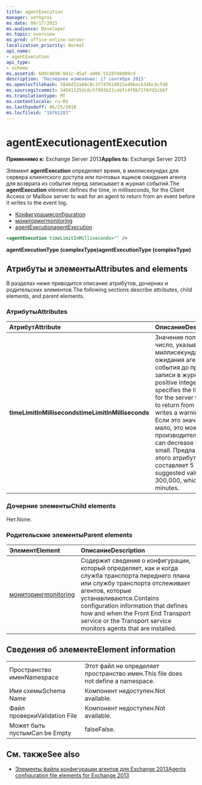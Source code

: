 ```yaml
---
title: agentExecution
manager: sethgros
ms.date: 09/17/2015
ms.audience: Developer
ms.topic: overview
ms.prod: office-online-server
localization_priority: Normal
api_name:
- agentExecution
api_type:
- schema
ms.assetid: 600c4690-941c-45af-a906-5528748d09cd
description: 'Последнее изменение: 17 сентября 2015'
ms.openlocfilehash: 5848d52a68c8c3f747614015e49becb34bc4cfd8
ms.sourcegitcommit: 34041125dc8c5f993b21cebfc4f8b72f0fd2cb6f
ms.translationtype: MT
ms.contentlocale: ru-RU
ms.lasthandoff: 06/25/2018
ms.locfileid: "19761283"
---
```

# <a name="agentexecution"></a><span data-ttu-id="a0cca-103">agentExecution</span><span class="sxs-lookup"><span data-stu-id="a0cca-103">agentExecution</span></span>
  
<span data-ttu-id="a0cca-104">**Применимо к:** Exchange Server 2013</span><span class="sxs-lookup"><span data-stu-id="a0cca-104">**Applies to:** Exchange Server 2013</span></span> 
  
<span data-ttu-id="a0cca-105">Элемент **agentExecution** определяет время, в миллисекундах для сервера клиентского доступа или почтовых ящиков ожидания агента для возврата из события перед записывает в журнал событий.</span><span class="sxs-lookup"><span data-stu-id="a0cca-105">The **agentExecution** element defines the time, in milliseconds, for the Client Access or Mailbox server to wait for an agent to return from an event before it writes to the event log.</span></span> 
  
- [<span data-ttu-id="a0cca-106">Конфигурация</span><span class="sxs-lookup"><span data-stu-id="a0cca-106">configuration</span></span>](configuration.md)  
- [<span data-ttu-id="a0cca-107">мониторинг</span><span class="sxs-lookup"><span data-stu-id="a0cca-107">monitoring</span></span>](monitoring.md)
- [<span data-ttu-id="a0cca-108">agentExecution</span><span class="sxs-lookup"><span data-stu-id="a0cca-108">agentExecution</span></span>](agentexecution.md)
  
```XML
<agentExecution timeLimitInMilliseconds="" />
```

<span data-ttu-id="a0cca-109">**agentExecutionType (complexType)**</span><span class="sxs-lookup"><span data-stu-id="a0cca-109">**agentExecutionType (complexType)**</span></span>

## <a name="attributes-and-elements"></a><span data-ttu-id="a0cca-110">Атрибуты и элементы</span><span class="sxs-lookup"><span data-stu-id="a0cca-110">Attributes and elements</span></span>

<span data-ttu-id="a0cca-111">В разделах ниже приводится описание атрибутов, дочерних и родительских элементов.</span><span class="sxs-lookup"><span data-stu-id="a0cca-111">The following sections describe attributes, child elements, and parent elements.</span></span>
  
### <a name="attributes"></a><span data-ttu-id="a0cca-112">Атрибуты</span><span class="sxs-lookup"><span data-stu-id="a0cca-112">Attributes</span></span>

|<span data-ttu-id="a0cca-113">**Атрибут**</span><span class="sxs-lookup"><span data-stu-id="a0cca-113">**Attribute**</span></span>|<span data-ttu-id="a0cca-114">**Описание**</span><span class="sxs-lookup"><span data-stu-id="a0cca-114">**Description**</span></span>|
|:-----|:-----|
|<span data-ttu-id="a0cca-115">**timeLimitInMilliseconds**</span><span class="sxs-lookup"><span data-stu-id="a0cca-115">**timeLimitInMilliseconds**</span></span> <br/> |<span data-ttu-id="a0cca-116">Значение положительное целое число, указывающее время в миллисекундах для сервера ожидания агента для возврата из события до предупреждения о записи в журнал событий.</span><span class="sxs-lookup"><span data-stu-id="a0cca-116">A positive integer value that specifies the time, in milliseconds, for the server to wait for an agent to return from an event before it writes a warning to the event log.</span></span> <span data-ttu-id="a0cca-117">Если это значение слишком мало, это может привести к производительности.</span><span class="sxs-lookup"><span data-stu-id="a0cca-117">Performance can decrease if this value is too small.</span></span> <span data-ttu-id="a0cca-118">Предлагаемое значение этого атрибута — 300 000, что составляет 5 минут.</span><span class="sxs-lookup"><span data-stu-id="a0cca-118">The suggested value for this attribute is 300,000, which equates to 5 minutes.</span></span>  <br/> |
   
### <a name="child-elements"></a><span data-ttu-id="a0cca-119">Дочерние элементы</span><span class="sxs-lookup"><span data-stu-id="a0cca-119">Child elements</span></span>

<span data-ttu-id="a0cca-120">Нет.</span><span class="sxs-lookup"><span data-stu-id="a0cca-120">None.</span></span>
  
### <a name="parent-elements"></a><span data-ttu-id="a0cca-121">Родительские элементы</span><span class="sxs-lookup"><span data-stu-id="a0cca-121">Parent elements</span></span>

|<span data-ttu-id="a0cca-122">**Элемент**</span><span class="sxs-lookup"><span data-stu-id="a0cca-122">**Element**</span></span>|<span data-ttu-id="a0cca-123">**Описание**</span><span class="sxs-lookup"><span data-stu-id="a0cca-123">**Description**</span></span>|
|:-----|:-----|
|[<span data-ttu-id="a0cca-124">мониторинг</span><span class="sxs-lookup"><span data-stu-id="a0cca-124">monitoring</span></span>](monitoring.md) <br/> |<span data-ttu-id="a0cca-125">Содержит сведения о конфигурации, который определяет, как и когда служба транспорта переднего плана или службу транспорта отслеживает агентов, которые устанавливаются.</span><span class="sxs-lookup"><span data-stu-id="a0cca-125">Contains configuration information that defines how and when the Front End Transport service or the Transport service monitors agents that are installed.</span></span>  <br/> |
   
## <a name="element-information"></a><span data-ttu-id="a0cca-126">Сведения об элементе</span><span class="sxs-lookup"><span data-stu-id="a0cca-126">Element information</span></span>

|||
|:-----|:-----|
|<span data-ttu-id="a0cca-127">Пространство имен</span><span class="sxs-lookup"><span data-stu-id="a0cca-127">Namespace</span></span>  <br/> |<span data-ttu-id="a0cca-128">Этот файл не определяет пространство имен.</span><span class="sxs-lookup"><span data-stu-id="a0cca-128">This file does not define a namespace.</span></span>  <br/> |
|<span data-ttu-id="a0cca-129">Имя схемы</span><span class="sxs-lookup"><span data-stu-id="a0cca-129">Schema Name</span></span>  <br/> |<span data-ttu-id="a0cca-130">Компонент недоступен.</span><span class="sxs-lookup"><span data-stu-id="a0cca-130">Not available.</span></span>  <br/> |
|<span data-ttu-id="a0cca-131">Файл проверки</span><span class="sxs-lookup"><span data-stu-id="a0cca-131">Validation File</span></span>  <br/> |<span data-ttu-id="a0cca-132">Компонент недоступен.</span><span class="sxs-lookup"><span data-stu-id="a0cca-132">Not available.</span></span>  <br/> |
|<span data-ttu-id="a0cca-133">Может быть пустым</span><span class="sxs-lookup"><span data-stu-id="a0cca-133">Can be Empty</span></span>  <br/> |<span data-ttu-id="a0cca-134">false</span><span class="sxs-lookup"><span data-stu-id="a0cca-134">False.</span></span>  <br/> |
   
## <a name="see-also"></a><span data-ttu-id="a0cca-135">См. также</span><span class="sxs-lookup"><span data-stu-id="a0cca-135">See also</span></span>

- [<span data-ttu-id="a0cca-136">Элементы файла конфигурации агентов для Exchange 2013</span><span class="sxs-lookup"><span data-stu-id="a0cca-136">Agents configuration file elements for Exchange 2013</span></span>](agents-configuration-file-elements-for-exchange-2013.md)

